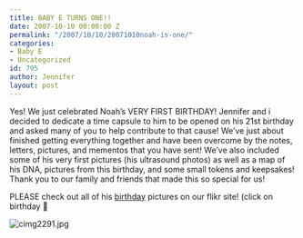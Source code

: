 ```yaml
---
title: BABY E TURNS ONE!!
date: 2007-10-10 00:00:00 Z
permalink: "/2007/10/10/20071010noah-is-one/"
categories:
- Baby E
- Uncategorized
id: 795
author: Jennifer
layout: post
---
```


Yes! We just celebrated Noah&#8217;s VERY FIRST BIRTHDAY! Jennifer and i decided to dedicate a time capsule to him to be opened on his 21st birthday and asked many of you to help contribute to that cause! We&#8217;ve just about finished getting everything together and have been overcome by the notes, letters, pictures, and mementos that you have sent! We&#8217;ve also included some of his very first pictures (his ultrasound photos) as well as a map of his DNA, pictures from this birthday, and some small tokens and keepsakes! Thank you to our family and friends that made this so special for us!

PLEASE check out all of his [birthday](http://www.flickr.com/photos/jenniferandJennifers_photos/sets/72157602349418442/ "birthday") pictures on our flikr site! (click on birthday 🙂

<img id="image190" alt="cimg2291.jpg" src="/teamelam/assets/images/BABY-E-TURNS-ONE/1192011485000-missing.jpg" />
